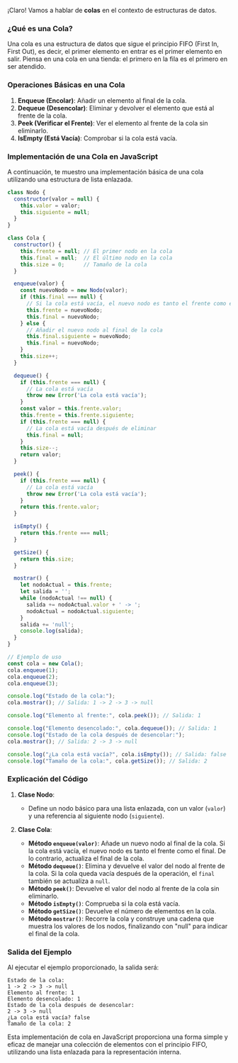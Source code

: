¡Claro! Vamos a hablar de **colas** en el contexto de estructuras de datos.

### ¿Qué es una Cola?

Una cola es una estructura de datos que sigue el principio FIFO (First In, First Out), es decir, el primer elemento en entrar es el primer elemento en salir. Piensa en una cola en una tienda: el primero en la fila es el primero en ser atendido.

### Operaciones Básicas en una Cola

1. **Enqueue (Encolar)**: Añadir un elemento al final de la cola.
2. **Dequeue (Desencolar)**: Eliminar y devolver el elemento que está al frente de la cola.
3. **Peek (Verificar el Frente)**: Ver el elemento al frente de la cola sin eliminarlo.
4. **IsEmpty (Está Vacía)**: Comprobar si la cola está vacía.

### Implementación de una Cola en JavaScript

A continuación, te muestro una implementación básica de una cola utilizando una estructura de lista enlazada.

```javascript
class Nodo {
  constructor(valor = null) {
    this.valor = valor;
    this.siguiente = null;
  }
}

class Cola {
  constructor() {
    this.frente = null; // El primer nodo en la cola
    this.final = null;  // El último nodo en la cola
    this.size = 0;      // Tamaño de la cola
  }

  enqueue(valor) {
    const nuevoNodo = new Nodo(valor);
    if (this.final === null) {
      // Si la cola está vacía, el nuevo nodo es tanto el frente como el final
      this.frente = nuevoNodo;
      this.final = nuevoNodo;
    } else {
      // Añadir el nuevo nodo al final de la cola
      this.final.siguiente = nuevoNodo;
      this.final = nuevoNodo;
    }
    this.size++;
  }

  dequeue() {
    if (this.frente === null) {
      // La cola está vacía
      throw new Error('La cola está vacía');
    }
    const valor = this.frente.valor;
    this.frente = this.frente.siguiente;
    if (this.frente === null) {
      // La cola está vacía después de eliminar
      this.final = null;
    }
    this.size--;
    return valor;
  }

  peek() {
    if (this.frente === null) {
      // La cola está vacía
      throw new Error('La cola está vacía');
    }
    return this.frente.valor;
  }

  isEmpty() {
    return this.frente === null;
  }

  getSize() {
    return this.size;
  }

  mostrar() {
    let nodoActual = this.frente;
    let salida = '';
    while (nodoActual !== null) {
      salida += nodoActual.valor + ' -> ';
      nodoActual = nodoActual.siguiente;
    }
    salida += 'null';
    console.log(salida);
  }
}

// Ejemplo de uso
const cola = new Cola();
cola.enqueue(1);
cola.enqueue(2);
cola.enqueue(3);

console.log("Estado de la cola:");
cola.mostrar(); // Salida: 1 -> 2 -> 3 -> null

console.log("Elemento al frente:", cola.peek()); // Salida: 1

console.log("Elemento desencolado:", cola.dequeue()); // Salida: 1
console.log("Estado de la cola después de desencolar:");
cola.mostrar(); // Salida: 2 -> 3 -> null

console.log("¿La cola está vacía?", cola.isEmpty()); // Salida: false
console.log("Tamaño de la cola:", cola.getSize()); // Salida: 2
```

### Explicación del Código

1. **Clase Nodo**:
   - Define un nodo básico para una lista enlazada, con un valor (`valor`) y una referencia al siguiente nodo (`siguiente`).

2. **Clase Cola**:
   - **Método `enqueue(valor)`**: Añade un nuevo nodo al final de la cola. Si la cola está vacía, el nuevo nodo es tanto el frente como el final. De lo contrario, actualiza el final de la cola.
   - **Método `dequeue()`**: Elimina y devuelve el valor del nodo al frente de la cola. Si la cola queda vacía después de la operación, el `final` también se actualiza a `null`.
   - **Método `peek()`**: Devuelve el valor del nodo al frente de la cola sin eliminarlo.
   - **Método `isEmpty()`**: Comprueba si la cola está vacía.
   - **Método `getSize()`**: Devuelve el número de elementos en la cola.
   - **Método `mostrar()`**: Recorre la cola y construye una cadena que muestra los valores de los nodos, finalizando con "null" para indicar el final de la cola.

### Salida del Ejemplo

Al ejecutar el ejemplo proporcionado, la salida será:

```
Estado de la cola:
1 -> 2 -> 3 -> null
Elemento al frente: 1
Elemento desencolado: 1
Estado de la cola después de desencolar:
2 -> 3 -> null
¿La cola está vacía? false
Tamaño de la cola: 2
```

Esta implementación de cola en JavaScript proporciona una forma simple y eficaz de manejar una colección de elementos con el principio FIFO, utilizando una lista enlazada para la representación interna.